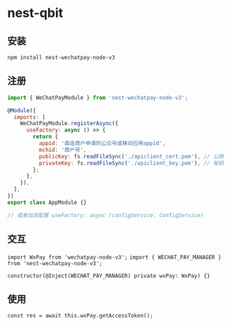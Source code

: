 # nest-qbit

## 安装

`npm install nest-wechatpay-node-v3`

## 注册

```js
import { WeChatPayModule } from 'nest-wechatpay-node-v3';

@Module({
  imports: [
    WeChatPayModule.registerAsync({
      useFactory: async () => {
        return {
          appid: '直连商户申请的公众号或移动应用appid',
          mchid: '商户号',
          publicKey: fs.readFileSync('./apiclient_cert.pem'), // 公钥
          privateKey: fs.readFileSync('./apiclient_key.pem'), // 秘钥
        };
      },
    }),
  ],
})
export class AppModule {}

// 或者动态配置 useFactory: async (configService: ConfigService)
```

## 交互

`import WxPay from 'wechatpay-node-v3';`
`import { WECHAT_PAY_MANAGER } from 'nest-wechatpay-node-v3';`

`constructor(@Inject(WECHAT_PAY_MANAGER) private wxPay: WxPay) {}`

## 使用

`const res = await this.wxPay.getAccessToken();`
